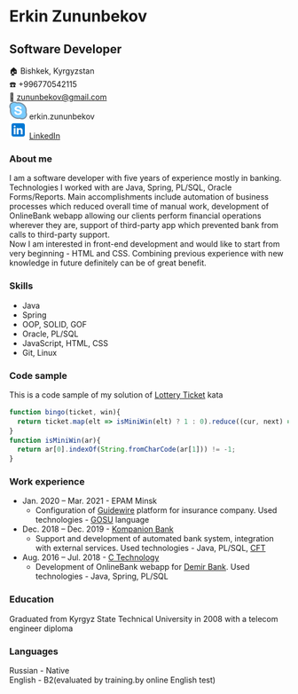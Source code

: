# Erkin Zununbekov

## Software Developer

:house: Bishkek, Kyrgyzstan  
:telephone: +996770542115  
:email: zununbekov@gmail.com  
![skype](icons/small/skype.svg) erkin.zununbekov  
![linkedin](icons/small/in.svg) [LinkedIn](https://www.linkedin.com/in/erkin-zununbekov-555532b8)  

### About me  

I am a software developer with five years of experience mostly in banking. Technologies I worked with are Java, Spring, PL/SQL, Oracle Forms/Reports. Main accomplishments include automation of business processes which reduced overall time of manual work, development of OnlineBank webapp allowing our clients perform financial operations wherever they are, support of third-party app which prevented bank from calls to third-party support.  
Now I am interested in front-end development and would like to start from very beginning - HTML and CSS. Combining previous experience with new knowledge in future definitely can be of great benefit.    

### Skills

* Java
* Spring
* OOP, SOLID, GOF
* Oracle, PL/SQL
* JavaScript, HTML, CSS
* Git, Linux

### Code sample

This is a code sample of my solution of [Lottery Ticket](https://www.codewars.com/kata/57f625992f4d53c24200070e) kata

```javascript
function bingo(ticket, win){
  return ticket.map(elt => isMiniWin(elt) ? 1 : 0).reduce((cur, next) => cur + next) >= win ? 'Winner!' : 'Loser!';
}
function isMiniWin(ar){ 	
  return ar[0].indexOf(String.fromCharCode(ar[1])) != -1;
}
```

### Work experience

* Jan. 2020 &ndash; Mar. 2021 - EPAM Minsk
  * Configuration of [Guidewire](https://en.wikipedia.org/wiki/Guidewire_Software) platform for insurance company. Used technologies - [GOSU](https://gosu-lang.github.io/) language
* Dec. 2018 &ndash; Dec. 2019 - [Kompanion Bank](https://www.kompanion.kg/)
  * Support and development of automated bank system, integration with external services. Used technologies - Java, PL/SQL, [CFT](https://www.cft.ru/)
* Aug. 2016 &ndash; Jul. 2018 - [C Technology](https://ctechnology.kg/)
  * Development of OnlineBank webapp for [Demir Bank](https://www.demirbank.kg/en-us). Used technologies - Java, Spring, PL/SQL

### Education

Graduated from Kyrgyz State Technical University in 2008 with a telecom engineer diploma

### Languages

Russian - Native  
English - B2(evaluated by training.by online English test)
  
